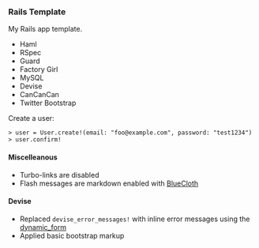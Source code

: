 ### Rails Template

My Rails app template.

* Haml
* RSpec
* Guard
* Factory Girl
* MySQL
* Devise
* CanCanCan
* Twitter Bootstrap


Create a user:

    > user = User.create!(email: "foo@example.com", password: "test1234")
    > user.confirm!

#### Miscelleanous
* Turbo-links are disabled
* Flash messages are markdown enabled with [BlueCloth](https://github.com/ged/bluecloth)

#### Devise

* Replaced `devise_error_messages!` with inline error messages using the [dynamic_form](https://github.com/rails/dynamic_form)
* Applied basic bootstrap markup